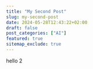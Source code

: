 ```yaml
---
title: "My Second Post"
slug: my-second-post
date: 2024-05-28T12:43:22+02:00
draft: false
post_categories: ["AI"]
featured: true
sitemap_exclude: true
---
```


hello 2